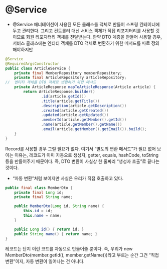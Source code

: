 # @Service
- @Service 애너테이션이 사용된 모든 클래스를 객체로 만들어 스프링 컨테이너에 두고 관리한다. 그리고 컨트롤러 대신 서비스 객체가 직접 리포지터리를 사용할 것이므로 회원 리포지터리 객체를 전달받는다. 만약 DTO 계층을 만들어 사용할 경우, 서비스 클래스에는 엔티티 객체를 DTO 객체로 변환하기 위한 메서드를 따로 정의해야하지만 
```java
@Service
@RequiredArgsConstructor
public class ArticleService {
    private final MemberRepository memberRepository;
    private final ArticleRepository articleRepository;
//  엔티티 객체를 DTO 객체로 변환하기 위한 메서드
    private ArticleResponse mapToArticleResponse(Article article) {
        return ArticleResponse.builder()
                .id(article.getId())
                .title(article.getTitle())
                .description(article.getDescription())
                .created(article.getCreated())
                .updated(article.getUpdated())
                .memberId(article.getMember().getId())
                .name(article.getMember().getName())
                .email(article.getMember().getEmail()).build();
    }
}
```
Record를 사용할 경우 그럴 필요가 없다. 여기서 “별도의 변환 메서드”가 필요 없어 보이는 이유는,
레코드가 이미 자동으로 생성자, getter, equals, hashCode, toString 등을 만들어주기 때문이다. 즉, DTO 변환이 사실상 한 줄짜리 “생성자 호출”로 끝나는 것이다.

- “자동 변환”처럼 보이지만 사실은 우리가 직접 호출하고 있다.
```java
public final class MemberDto {
    private final Long id;
    private final String name;

    public MemberDto(Long id, String name) {
        this.id = id;
        this.name = name;
    }

    public Long id() { return id; }
    public String name() { return name; }
}

```
레코드는 단지 이런 코드를 자동으로 만들어줄 뿐이다. 즉, 우리가 new MemberDto(member.getId(), member.getName())라고 부르는 순간 그건 “직접 변환”이지, 자동 변환이 일어나는 건 아니다.